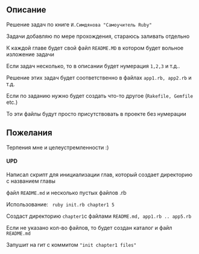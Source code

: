 ## Описание

Решение задач по книге ```И.Симдянова "Самоучитель Ruby"```

Задачи добавляю по мере прохождения, стараюсь заливать отдельно

К каждой главе будет свой файл ```README.MD``` в котором будет вольное изложение задачи

Если задач несколько, то в описании будет нумерация ```1,2,3``` и т.д..

Решение этих задач будет соответственно в файлах ```app1.rb, app2.rb``` и т.д.

Если по заданию нужно будет создать что-то другое (```Rakefile, Gemfile``` etc.)

То эти файлы будут просто присутствовать в проекте без нумерации

## Пожелания

Терпения мне и целеустремленности :)

#### UPD

 Написал скрипт для инициализации глав, который создает директорию с названием главы

 файл ```README.md``` и несколько пустых файлов  .rb

 Использование: ``` ruby init.rb chapter1 5```

 Создаст директорию ```chapter1```с файлами ```README.md, app1.rb .. app5.rb```

 Если не указано кол-во файлов, то будет создан каталог и файл ```README.md```

 Запушит на гит с коммитом ```"init chapter1 files"```
